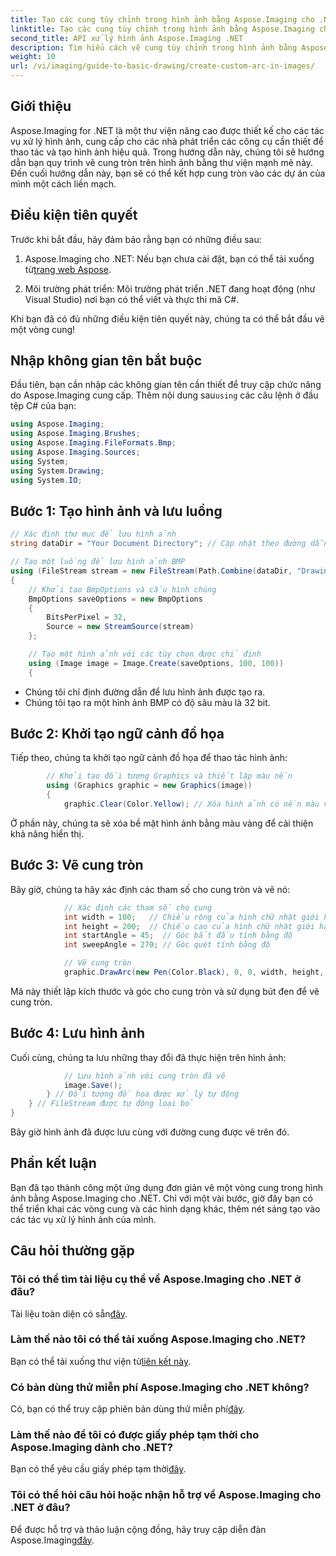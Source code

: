 ```yaml
---
title: Tạo các cung tùy chỉnh trong hình ảnh bằng Aspose.Imaging cho .NET
linktitle: Tạo các cung tùy chỉnh trong hình ảnh bằng Aspose.Imaging cho .NET
second_title: API xử lý hình ảnh Aspose.Imaging .NET
description: Tìm hiểu cách vẽ cung tùy chỉnh trong hình ảnh bằng Aspose.Imaging cho .NET. Làm theo hướng dẫn từng bước để thiết lập hình ảnh, khởi tạo ngữ cảnh đồ họa, xác định tham số cung và lưu đầu ra cuối cùng.
weight: 10
url: /vi/imaging/guide-to-basic-drawing/create-custom-arc-in-images/
---
```

## Giới thiệu

Aspose.Imaging for .NET là một thư viện nâng cao được thiết kế cho các tác vụ xử lý hình ảnh, cung cấp cho các nhà phát triển các công cụ cần thiết để thao tác và tạo hình ảnh hiệu quả. Trong hướng dẫn này, chúng tôi sẽ hướng dẫn bạn quy trình vẽ cung tròn trên hình ảnh bằng thư viện mạnh mẽ này. Đến cuối hướng dẫn này, bạn sẽ có thể kết hợp cung tròn vào các dự án của mình một cách liền mạch.

## Điều kiện tiên quyết

Trước khi bắt đầu, hãy đảm bảo rằng bạn có những điều sau:

1.  Aspose.Imaging cho .NET: Nếu bạn chưa cài đặt, bạn có thể tải xuống từ[trang web Aspose](https://releases.aspose.com/imaging/net/).

2. Môi trường phát triển: Môi trường phát triển .NET đang hoạt động (như Visual Studio) nơi bạn có thể viết và thực thi mã C#.

Khi bạn đã có đủ những điều kiện tiên quyết này, chúng ta có thể bắt đầu vẽ một vòng cung!

## Nhập không gian tên bắt buộc

 Đầu tiên, bạn cần nhập các không gian tên cần thiết để truy cập chức năng do Aspose.Imaging cung cấp. Thêm nội dung sau`using` các câu lệnh ở đầu tệp C# của bạn:

```csharp
using Aspose.Imaging;
using Aspose.Imaging.Brushes;
using Aspose.Imaging.FileFormats.Bmp;
using Aspose.Imaging.Sources;
using System;
using System.Drawing;
using System.IO;
```

## Bước 1: Tạo hình ảnh và lưu luồng

```csharp
// Xác định thư mục để lưu hình ảnh
string dataDir = "Your Document Directory"; // Cập nhật theo đường dẫn bạn muốn

// Tạo một luồng để lưu hình ảnh BMP
using (FileStream stream = new FileStream(Path.Combine(dataDir, "DrawingArc_out.bmp"), FileMode.Create))
{
    // Khởi tạo BmpOptions và cấu hình chúng
    BmpOptions saveOptions = new BmpOptions
    {
        BitsPerPixel = 32,
        Source = new StreamSource(stream)
    };

    // Tạo một hình ảnh với các tùy chọn được chỉ định
    using (Image image = Image.Create(saveOptions, 100, 100))
    {
```

- Chúng tôi chỉ định đường dẫn để lưu hình ảnh được tạo ra.
- Chúng tôi tạo ra một hình ảnh BMP có độ sâu màu là 32 bit.

## Bước 2: Khởi tạo ngữ cảnh đồ họa

Tiếp theo, chúng ta khởi tạo ngữ cảnh đồ họa để thao tác hình ảnh:

```csharp
        // Khởi tạo đối tượng Graphics và thiết lập màu nền
        using (Graphics graphic = new Graphics(image))
        {
            graphic.Clear(Color.Yellow); // Xóa hình ảnh có nền màu vàng
```

Ở phần này, chúng ta sẽ xóa bề mặt hình ảnh bằng màu vàng để cải thiện khả năng hiển thị.

## Bước 3: Vẽ cung tròn

Bây giờ, chúng ta hãy xác định các tham số cho cung tròn và vẽ nó:

```csharp
            // Xác định các tham số cho cung
            int width = 100;   // Chiều rộng của hình chữ nhật giới hạn
            int height = 200;  // Chiều cao của hình chữ nhật giới hạn
            int startAngle = 45;  // Góc bắt đầu tính bằng độ
            int sweepAngle = 270; // Góc quét tính bằng độ

            // Vẽ cung tròn
            graphic.DrawArc(new Pen(Color.Black), 0, 0, width, height, startAngle, sweepAngle);
```

Mã này thiết lập kích thước và góc cho cung tròn và sử dụng bút đen để vẽ cung tròn.

## Bước 4: Lưu hình ảnh

Cuối cùng, chúng ta lưu những thay đổi đã thực hiện trên hình ảnh:

```csharp
            // Lưu hình ảnh với cung tròn đã vẽ
            image.Save();
        } // Đối tượng đồ họa được xử lý tự động
    } // FileStream được tự động loại bỏ
}
```

Bây giờ hình ảnh đã được lưu cùng với đường cung được vẽ trên đó.

## Phần kết luận

Bạn đã tạo thành công một ứng dụng đơn giản vẽ một vòng cung trong hình ảnh bằng Aspose.Imaging cho .NET. Chỉ với một vài bước, giờ đây bạn có thể triển khai các vòng cung và các hình dạng khác, thêm nét sáng tạo vào các tác vụ xử lý hình ảnh của mình.

## Câu hỏi thường gặp

### Tôi có thể tìm tài liệu cụ thể về Aspose.Imaging cho .NET ở đâu?

 Tài liệu toàn diện có sẵn[đây](https://reference.aspose.com/imaging/net/).

### Làm thế nào tôi có thể tải xuống Aspose.Imaging cho .NET?

 Bạn có thể tải xuống thư viện từ[liên kết này](https://releases.aspose.com/imaging/net/).

### Có bản dùng thử miễn phí Aspose.Imaging cho .NET không?

 Có, bạn có thể truy cập phiên bản dùng thử miễn phí[đây](https://releases.aspose.com/).

### Làm thế nào để tôi có được giấy phép tạm thời cho Aspose.Imaging dành cho .NET?

 Bạn có thể yêu cầu giấy phép tạm thời[đây](https://purchase.conholdate.com/temporary-license/).

### Tôi có thể hỏi câu hỏi hoặc nhận hỗ trợ về Aspose.Imaging cho .NET ở đâu?

 Để được hỗ trợ và thảo luận cộng đồng, hãy truy cập diễn đàn Aspose.Imaging[đây](https://forum.aspose.com/).
